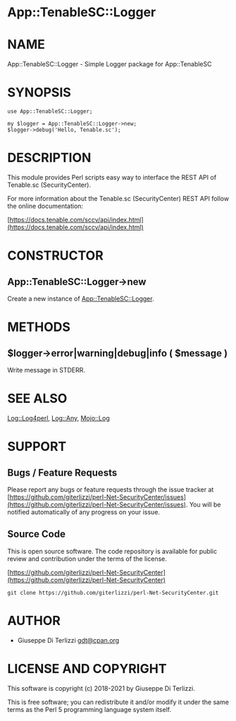 # App::TenableSC::Logger
# NAME

App::TenableSC::Logger - Simple Logger package for App::TenableSC

# SYNOPSIS

    use App::TenableSC::Logger;

    my $logger = App::TenableSC::Logger->new;
    $logger->debug('Hello, Tenable.sc');

# DESCRIPTION

This module provides Perl scripts easy way to interface the REST API of Tenable.sc
(SecurityCenter).

For more information about the Tenable.sc (SecurityCenter) REST API follow the online documentation:

[https://docs.tenable.com/sccv/api/index.html](https://docs.tenable.com/sccv/api/index.html)

# CONSTRUCTOR

## App::TenableSC::Logger->new

Create a new instance of [App::TenableSC::Logger](https://metacpan.org/pod/App%3A%3ATenableSC%3A%3ALogger).

# METHODS

## $logger->error|warning|debug|info ( $message )

Write message in STDERR.

# SEE ALSO

[Log::Log4perl](https://metacpan.org/pod/Log%3A%3ALog4perl), [Log::Any](https://metacpan.org/pod/Log%3A%3AAny), [Mojo::Log](https://metacpan.org/pod/Mojo%3A%3ALog)

# SUPPORT

## Bugs / Feature Requests

Please report any bugs or feature requests through the issue tracker
at [https://github.com/giterlizzi/perl-Net-SecurityCenter/issues](https://github.com/giterlizzi/perl-Net-SecurityCenter/issues).
You will be notified automatically of any progress on your issue.

## Source Code

This is open source software.  The code repository is available for
public review and contribution under the terms of the license.

[https://github.com/giterlizzi/perl-Net-SecurityCenter](https://github.com/giterlizzi/perl-Net-SecurityCenter)

    git clone https://github.com/giterlizzi/perl-Net-SecurityCenter.git

# AUTHOR

- Giuseppe Di Terlizzi <gdt@cpan.org>

# LICENSE AND COPYRIGHT

This software is copyright (c) 2018-2021 by Giuseppe Di Terlizzi.

This is free software; you can redistribute it and/or modify it under
the same terms as the Perl 5 programming language system itself.
